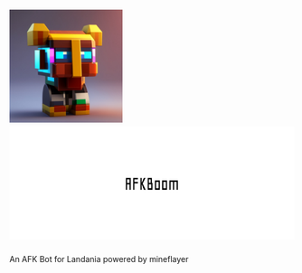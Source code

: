# <img float="left" src="AFKBoomLogo.jpg" width="200" height="200"/> <img src="AFKBoomText.png" height="200"/>
An AFK Bot for Landania powered by mineflayer
